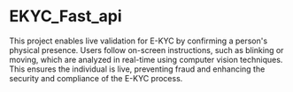 # EKYC_Fast_api
This project enables live validation for E-KYC by confirming a person's physical presence. Users follow on-screen instructions, such as blinking or moving, which are analyzed in real-time using computer vision techniques. This ensures the individual is live, preventing fraud and enhancing the security and compliance of the E-KYC process.

